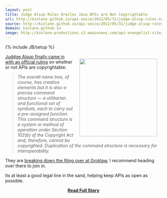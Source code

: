 ```yaml
---
layout: post
title: Judge Alsup Rules Oracles Java APIs are Not Copyrightable 
url: http://kinlane.github.io/api-voice/2012/05/31/judge-alsup-rules-oracles-java-apis-are-not-copyrightable-/
source: http://kinlane.github.io/api-voice/2012/05/31/judge-alsup-rules-oracles-java-apis-are-not-copyrightable-/
domain: kinlane.github.io
image: http://kinlane-productions.s3.amazonaws.com/api-evangelist-site/blog/oraclevgoogle.png
---
```

{% include JB/setup %}<p><p><img style="padding: 15px;" src="http://kinlane-productions.s3.amazonaws.com/api-voice/oraclevgoogle/oraclevgoogle.png" alt="" width="250" align="right" /></p>
<p><a href="http://www.groklaw.net/article.php?story=20120531173633275">Juddge Alsup finally came in with an official ruling</a> on whether or not APIs are copyrightable:</p>
<blockquote><em>The overall name tree, of course, has creative elements but it is also a precise command structure &mdash; a utilitarian and functional set of symbols, each to carry out a pre-assigned function. This command structure is a system or method of operation under Section 102(b) of the Copyright Act and, therefore, cannot be copyrighted. Duplication of the command structure is necessary for interoperability.</em></blockquote>
<p>They are <a href="http://www.groklaw.net/article.php?story=20120531173633275">breaking down the filing over at Groklaw</a>, I recommend heading over there to join in.</p>
<p>Its at least a good legal line in the sand, helping keep APIs as open as possible.</p></p>
<center><p><a href="http://kinlane.github.io/api-voice/2012/05/31/judge-alsup-rules-oracles-java-apis-are-not-copyrightable-/" style='padding:25px; font-sze:18px; font-weight: bold;'>Read Full Story</a></p></center>
